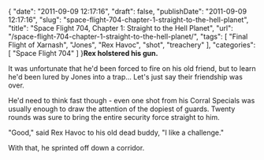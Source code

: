 {
    "date": "2011-09-09 12:17:16",
    "draft": false,
    "publishDate": "2011-09-09 12:17:16",
    "slug": "space-flight-704-chapter-1-straight-to-the-hell-planet",
    "title": "Space Flight 704, Chapter 1: Straight to the Hell Planet",
    "url": "\/space-flight-704-chapter-1-straight-to-the-hell-planet\/",
    "tags": [
        "Final Flight of Xarnash",
        "Jones",
        "Rex Havoc",
        "shot",
        "treachery"
    ],
    "categories": [
        "Space Flight 704"
    ]
}**Rex holstered his gun.**

It was unfortunate that he'd been forced to fire on his old friend, but
to learn he'd been lured by Jones into a trap... Let's just say their
friendship was over.

He'd need to think fast though - even one shot from his Corral Specials
was usually enough to draw the attention of the dopiest of guards.
Twenty rounds was sure to bring the entire security force straight to
him.

"Good," said Rex Havoc to his old dead buddy, "I like a challenge."

With that, he sprinted off down a corridor.
